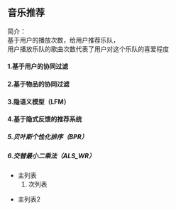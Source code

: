 ## 音乐推荐
简介：  
基于用户的播放次数，给用户推荐乐队，  
用户播放乐队的歌曲次数代表了用户对这个乐队的喜爱程度
#### 1.基于用户的协同过滤
#### 2.基于物品的协同过滤
#### 3.隐语义模型（LFM）
#### 4.基于隐式反馈的推荐系统
##### 5.贝叶斯个性化排序（BPR）
##### 6.交替最小二乘法（ALS_WR）

- 主列表
    1. 次列表
+ 主列表2

